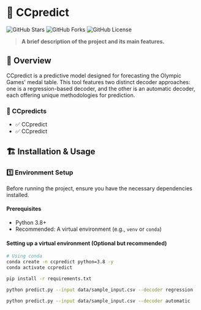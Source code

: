 # 🚀 CCpredict

![GitHub Stars](https://img.shields.io/github/stars/3220111903bit/CCpredict?style=social)
![GitHub Forks](https://img.shields.io/github/forks/3220111903bit/CCpredict?style=social)
![GitHub License](https://img.shields.io/github/license/3220111903bit/CCpredict)

> **A brief description of the project and its main features.**

## 🎯 Overview

CCpredict is a predictive model designed for forecasting the Olympic Games' medal table. This tool features two distinct decoder approaches: one is a regression-based decoder, and the other is an automatic decoder, each offering unique methodologies for prediction.

### 🌟 CCpredicts

- ✅ CCpredict
- ✅ CCpredict

## 🏗️ Installation & Usage

### 1️⃣ Environment Setup

Before running the project, ensure you have the necessary dependencies installed.

#### **Prerequisites**
- Python 3.8+
- Recommended: A virtual environment (e.g., `venv` or `conda`)

#### **Setting up a virtual environment (Optional but recommended)**
```sh
# Using conda
conda create -n ccpredict python=3.8 -y
conda activate ccpredict

pip install -r requirements.txt

python predict.py --input data/sample_input.csv --decoder regression

python predict.py --input data/sample_input.csv --decoder automatic





